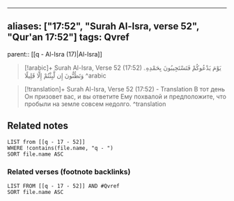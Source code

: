 
---
aliases: ["17:52", "Surah Al-Isra, verse 52", "Qur'an 17:52"]
tags: Qvref
---

parent:: [[q - Al-Isra (17)|Al-Isra]]

> [!arabic]+ Surah Al-Isra, Verse 52 (17:52)
> <span class="quran-arabic">يَوْمَ يَدْعُوكُمْ فَتَسْتَجِيبُونَ بِحَمْدِهِۦ وَتَظُنُّونَ إِن لَّبِثْتُمْ إِلَّا قَلِيلًا</span>
^arabic

> [!translation]+ Surah Al-Isra, Verse 52 (17:52) - Translation
> В тот день Он призовет вас, и вы ответите Ему похвалой и предположите, что пробыли на земле совсем недолго.
^translation



## Related notes
```dataview
LIST from [[q - 17 - 52]]
WHERE !contains(file.name, "q - ")
SORT file.name ASC
```

### Related verses (footnote backlinks)
```dataview
LIST FROM [[q - 17 - 52]] AND #Qvref
SORT file.name ASC
```

